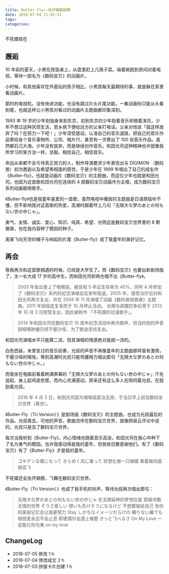 ```yaml
---
title: Butter Fly——张开蝴蝶翅膀
date: 2018-07-04 21:01:31
tags:
categories:
---
```

不死蝶依在
<!-- more -->

## 邂逅

10 年前的夏天，小男在孩饭桌上，从盘里赶上几筷子菜。端着碗跑到房间对着电视，等待一部名为《数码宝贝》的动画片。

小时候，和其他喜欢在外面玩的孩子相比，小男孩每天最期待的事，就是躲在家里看动画片。

那时的电视机，没有快进功能，也没有跳过片头片尾功能。一集动画你只能从头看到尾，也就这样让小男孩对看过的动画片主题曲都印象深刻。

1993 年 19 岁的少年到独身来到东京，初到东京的少年抱着音乐却做着演员，少年不想过这种厌烦生活，思乡病下便给远方的父亲打电话。父亲对他说「就这样放弃了吗？在努力一下吧！」少年深受感动，认准自己的音乐道路，把自己的音乐作品寄给各个音乐事物所、公司、唱片行，甚至有一次寄出了 100 张音乐作品。虽然都石沉大海，少年没有放弃，而是继续创作音乐。和田光司这种精神也许就像我所学习的笨方法一样，坚毅。相信自己，相信音乐。

命运从来都不会亏待真正努力的人，制作导演要求少年表现出与 DIGIMON （数码兽）初次邂逅以及希望再相逢的感觉，于是少年在 1999 年唱出了自己的成名作《Butter-fly》，也就是动画片《数码宝贝》的主题曲，而这位少年也就是和田光司。也因为这首歌和田光司在连续的 4 部数码宝贝动画作为主唱，成为数码宝贝系列动画御用歌手。

《Butter-fly》也是我童年喜爱的一首歌，虽然电视中播放的主题曲是日语原版听不懂，但不影响我对这首歌的热爱，高潮时跟着哼上几句「无限大な梦のあとの何もない世の中じゃ」。

勇气、友情、诚实、爱心、知识、纯真、希望、光明这是数码宝贝世界里的 8 颗徽章，也在我内容种了模因的种子。

美美飞向天空的帽子与响起的片尾《Butter-fly》成了我童年的美好记忆。

## 再会

等我再次和这首歌相遇的时候，已经是大学生了。而《数码宝贝》也要出新剧场版了，太一长大成 17 岁的高中生，而和田光司却再也唱不出《Butter-fly》。

>2003 年查出患上了咽喉癌，被告知 5 年后生存率为 40%，同年 4 月参加了《数码宝贝》系列的纪念演唱会后宣布隐退。2005 年，接受治疗后的和田光司再次复出，并在 2006 年 11 月演唱了动画《数码兽拯救者》主题曲。2011 年因癌症复发而于 10 月停止活动。 长期与病魔抗争后曾于 2013 年 10 月 3 日短暂复出，因此被称作 「不死蝶的动漫歌手」。

>2014 年和田光司在数码宝贝 15 周年纪念活动中再次献声，但当时他的声音因咽喉肿瘤已经干瘪沙哑，为了歌迷坚持复出。

和田光司演唱水平只能算二流，但其演唱的情感绝对是超一流的。

白色西装，未曾变过的音乐前奏，光叔的声音不再像童年的主题曲那样富有激情，干瘪沙哑的喉咙，等到高潮时光叔只能弯腰用力唱出那句「无限大な梦のあとの何もない世の中じゃ。」

而我坐在电脑前看着刷满屏幕的「无限大な梦のあとの何もない世の中じゃ」汗毛竖起、身上起鸡皮疙瘩，而内心充满感动。原来还有这么多人在陪同着光叔，在鼓励着光叔。

>2016 年 4 月 3 日，和田光司因为咽喉癌医治无效，于当日早上前往数码宝贝世界（离世）。

《Butter-Fly（Tri.Version）》是剧场版《数码宝贝》的主题曲，也成为光叔最后的作品。光叔离去，可他的声音，歌曲流传在数码宝贝世界，就像网易云评论中说的，光叔只是去了数码宝贝世界。

每次当我听到《Butter-Fly》，内心情绪也随着音乐高涨，和田光司在我心中种下了名为勇气的模因。也许我感动得是我的童年，但我依旧要感谢他们。有了《数码宝贝》有了《Butter-Fly》才是我的童年。

>ゴキゲンな蝶になって きらめく风に乗って 好想化做一只蝴蝶 乘着微风振翅高飞

不死蝶还会张开翅膀，飞舞在数码宝贝世界。

《Butter-Fly（Tri.Version）》也成了我手机的铃声，等待光叔再次唱出那句：

>无限大な梦のあとの何もない世の中じゃ 在无限延伸的梦想后面 穿越冷酷无情的世界
>そうさ爱しい 想いも负けそうになるけど 不想要输给自己 有你的美丽记忆会让我更努力
>Stay しがちなイメージだらけの 頼りない翼でも 相信爱永远不会止息 即使偶尔会遇上难题
>きっと飞べるさ On My Love 一定能化险为夷 on my love


## ChangeLog
- 2018-07-05 修改 1 h
- 2018-07-04 修改成文 2 h
- 2018-07-03 拼接卡片创建 1 h